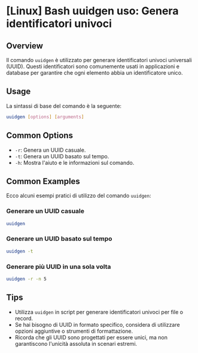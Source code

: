 # [Linux] Bash uuidgen uso: Genera identificatori univoci

## Overview
Il comando `uuidgen` è utilizzato per generare identificatori univoci universali (UUID). Questi identificatori sono comunemente usati in applicazioni e database per garantire che ogni elemento abbia un identificatore unico.

## Usage
La sintassi di base del comando è la seguente:

```bash
uuidgen [options] [arguments]
```

## Common Options
- `-r`: Genera un UUID casuale.
- `-t`: Genera un UUID basato sul tempo.
- `-h`: Mostra l'aiuto e le informazioni sul comando.

## Common Examples
Ecco alcuni esempi pratici di utilizzo del comando `uuidgen`:

### Generare un UUID casuale
```bash
uuidgen
```

### Generare un UUID basato sul tempo
```bash
uuidgen -t
```

### Generare più UUID in una sola volta
```bash
uuidgen -r -n 5
```

## Tips
- Utilizza `uuidgen` in script per generare identificatori univoci per file o record.
- Se hai bisogno di UUID in formato specifico, considera di utilizzare opzioni aggiuntive o strumenti di formattazione.
- Ricorda che gli UUID sono progettati per essere unici, ma non garantiscono l'unicità assoluta in scenari estremi.